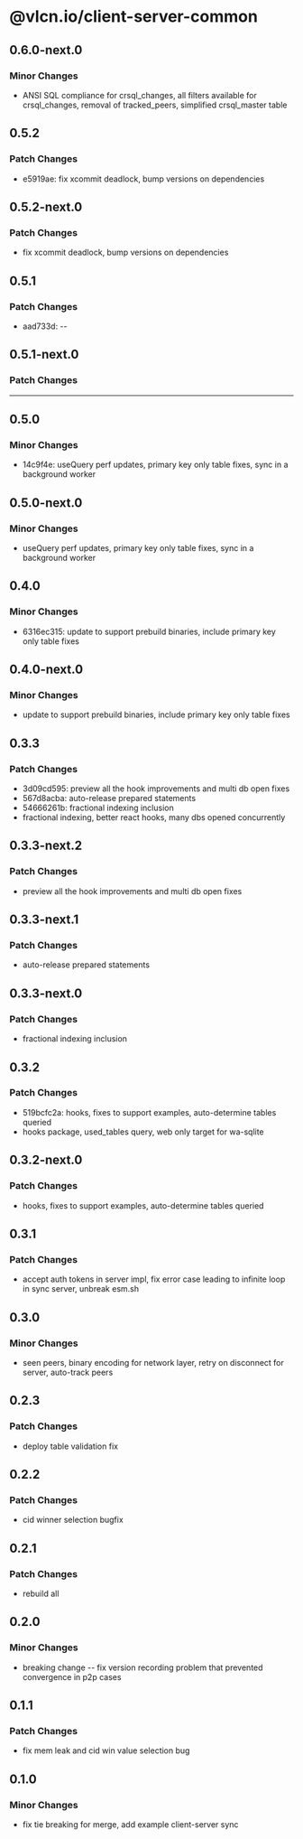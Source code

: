 # @vlcn.io/client-server-common

## 0.6.0-next.0

### Minor Changes

- ANSI SQL compliance for crsql_changes, all filters available for crsql_changes, removal of tracked_peers, simplified crsql_master table

## 0.5.2

### Patch Changes

- e5919ae: fix xcommit deadlock, bump versions on dependencies

## 0.5.2-next.0

### Patch Changes

- fix xcommit deadlock, bump versions on dependencies

## 0.5.1

### Patch Changes

- aad733d: --

## 0.5.1-next.0

### Patch Changes

---

## 0.5.0

### Minor Changes

- 14c9f4e: useQuery perf updates, primary key only table fixes, sync in a background worker

## 0.5.0-next.0

### Minor Changes

- useQuery perf updates, primary key only table fixes, sync in a background worker

## 0.4.0

### Minor Changes

- 6316ec315: update to support prebuild binaries, include primary key only table fixes

## 0.4.0-next.0

### Minor Changes

- update to support prebuild binaries, include primary key only table fixes

## 0.3.3

### Patch Changes

- 3d09cd595: preview all the hook improvements and multi db open fixes
- 567d8acba: auto-release prepared statements
- 54666261b: fractional indexing inclusion
- fractional indexing, better react hooks, many dbs opened concurrently

## 0.3.3-next.2

### Patch Changes

- preview all the hook improvements and multi db open fixes

## 0.3.3-next.1

### Patch Changes

- auto-release prepared statements

## 0.3.3-next.0

### Patch Changes

- fractional indexing inclusion

## 0.3.2

### Patch Changes

- 519bcfc2a: hooks, fixes to support examples, auto-determine tables queried
- hooks package, used_tables query, web only target for wa-sqlite

## 0.3.2-next.0

### Patch Changes

- hooks, fixes to support examples, auto-determine tables queried

## 0.3.1

### Patch Changes

- accept auth tokens in server impl, fix error case leading to infinite loop in sync server, unbreak esm.sh

## 0.3.0

### Minor Changes

- seen peers, binary encoding for network layer, retry on disconnect for server, auto-track peers

## 0.2.3

### Patch Changes

- deploy table validation fix

## 0.2.2

### Patch Changes

- cid winner selection bugfix

## 0.2.1

### Patch Changes

- rebuild all

## 0.2.0

### Minor Changes

- breaking change -- fix version recording problem that prevented convergence in p2p cases

## 0.1.1

### Patch Changes

- fix mem leak and cid win value selection bug

## 0.1.0

### Minor Changes

- fix tie breaking for merge, add example client-server sync
